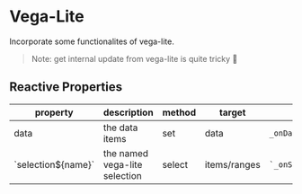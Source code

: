 # Vega-Lite

Incorporate some functionalites of vega-lite.

> Note: get internal update from vega-lite is quite tricky 🙂

## Reactive Properties

| property                       | description                   | method | target       | callback                       | internal listener                               |
| ------------------------------ | ----------------------------- | ------ | ------------ | ------------------------------ | ----------------------------------------------- |
| data                           | the data items                | set    | data         | `_onDataSet`                   | -                                               |
| \`selection\${name}\` | the named vega-lite selection | select | items/ranges | `` `_onSelection${name}Set` `` | ``this.view.addDataListener(`${name}_store`, ...)`` |

